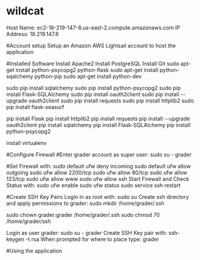 # wildcat

Host Name: ec2-18-219-147-8.us-east-2.compute.amazonaws.com
IP Address: 18.219.147.8

#Account setup
Setup an Amazon AWS Lightsail account to host the application

#Installed Software
Install Apache2
Install PostgreSQL
Install Git
sudo apt-get install python-psycopg2 python-flask
sudo apt-get install python-sqalchemy python-pip
sudo apt-get install python-dev

sudo pip install sqlalchemy
sudo pip install python-psycopg2
sudo pip install Flask-SQLAlchemy
sudo pip install oauth2client
sudo pip install --upgrade oauth2client
sudo pip install requests
sudo pip install httplib2
sudo pip install flask-seasurf

pip install Flask
pip install httplib2
pip install requests
pip install --upgrade oauth2client
pip install sqlalchemy
pip install Flask-SQLAlchemy
pip install python-psycopg2

install virtualenv

#Configure Firewall
#Enter grader account as super user: 
sudo su - grader

#Set Firewall with:
sudo default ufw deny incoming
sudo default ufw allow outgoing
sudo ufw allow 2200/tcp
sudo ufw allow 80/tcp
sudo ufw allow 123/tcp
sudo ufw allow www
sudo ufw allow ssh
Start Firewall and Check Status with:
sudo ufw enable
sudo ufw status
sudo service ssh restart


#Create SSH Key Pairs
Login in as root with: sudo su
Create ssh directory and apply permissions to grader:
sudo mkdir /home/grader/.ssh

sudo chown grader:grader /home/grader/.ssh
sudo chmod 70 /home/grader/ssh

Login as user grader: sudo su - grader
Create SSH Key pair with: ssh-keygen -t rsa
When prompted for where to place type: grader

#Using the application





